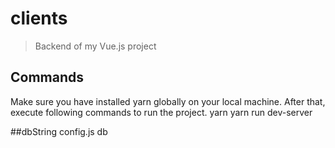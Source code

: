 # clients
> Backend of my Vue.js project

## Commands
Make sure you have installed yarn globally on your local machine.
After that, execute following commands to run the project.
yarn
yarn run dev-server

##dbString
config.js
  db
